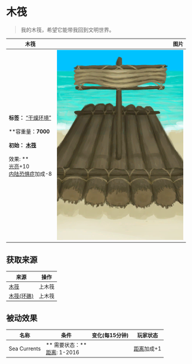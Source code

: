 # 木筏  
> 我的木筏，希望它能带我回到文明世界。  
  
  木筏  |   图片   
 ----  |  ----:   
 **标签：**	[“干燥环境”](tag_EnvDry.md)<br><br>**容重量：**7000<br><br>**初始：**	[木筏](Raft.md)<br><br>** 效果: **<br>[光亮](Light.md)+10<br>[内陆恐惧症](LandSickness.md)加成-8  |  ![](Sprite/Raft.png)   
  
## 获取来源  
来源  |  操作  
----  |  ----  
[木筏](RaftEntrance.md)  |  上木筏  
[木筏(环礁)](RaftEntranceAtoll.md)  |  上木筏  
## 被动效果  
名称  |  条件  |  变化(每15分钟)  |  玩家状态  
----  |  ----  |  ----  |  ----  
Sea Currents  |  ** 需要状态：**<br>[距离](Distance.md): 1-2016  |    |  [距离](Distance.md)加成+1  
